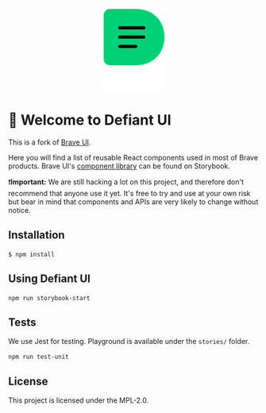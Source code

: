 <p align="center"><img src="./src/features/welcome/images/dissenter_logo.svg" width="130px" height="170px"/></p>

# :wave: Welcome to Defiant UI 

This is a fork of [Brave UI](https://github.com/brave/brave-ui).

Here you will find a list of reusable React components used in most of Brave products. Brave UI's [component library](https://brave.github.io/brave-ui) can be found on Storybook.

:exclamation:**Important:** We are still hacking a lot on this project, and therefore don't recommend that anyone use it yet. It's free to try and use at your own risk but bear in mind that components and APIs are very likely to change without notice.

## Installation

```
$ npm install
```

## Using Defiant UI 

```
npm run storybook-start
```

## Tests

We use Jest for testing. Playground is available under the `stories/` folder.

```
npm run test-unit
```

## License

This project is licensed under the MPL-2.0.
